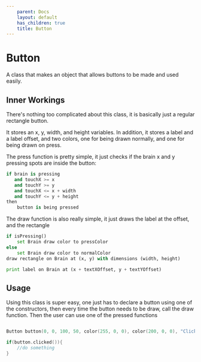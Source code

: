 ```yaml
---
    parent: Docs
    layout: default
    has_children: true
    title: Button
---
```

# Button
A class that makes an object that allows buttons to be made and used easily.

## Inner Workings
There's nothing too complicated about this class, it is basically just a regular rectangle button. 

It stores an x, y, width, and height variables. In addition, it stores a label and a label offset, and two colors, one for being drawn normally, and one for being drawn on press.

The press function is pretty simple, it just checks if the brain x and y pressing spots are inside the button:
```py
if brain is pressing
   and touchX >= x
   and touchY >= y
   and touchX <= x + width
   and touchY <= y + height
then
    button is being pressed
```

The draw function is also really simple, it just draws the label at the offset, and the rectangle
```py
if isPressing()
    set Brain draw color to pressColor
else
    set Brain draw color to normalColor
draw rectangle on Brain at (x, y) with dimensions (width, height)

print label on Brain at (x + textXOffset, y + textYOffset) 
```

## Usage
Using this class is super easy, one just has to declare a button using one of the constructors, then every time the button needs to be draw, call the draw function. Then the user can use one of the pressed functions

```cpp

Button button(0, 0, 100, 50, color(255, 0, 0), color(200, 0, 0), "Click me!", 30, 20);

if(button.clicked()){
    //do something
}
```